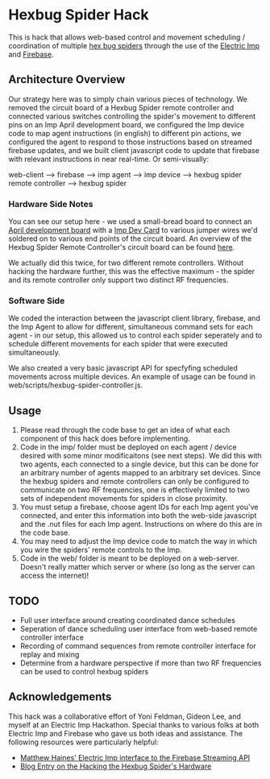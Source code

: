 Hexbug Spider Hack
==================

This is hack that allows web-based control and movement scheduling / coordination of multiple [hex bug spiders](http://www.hexbug.com/mechanical/spider/) through the use of the [Electric Imp](http://electricimp.com/) and [Firebase](https://www.firebase.com/).


Architecture Overview
-------------

Our strategy here was to simply chain various pieces of technology. We removed the circuit board of a Hexbug Spider remote controller and connected various switches controlling the spider's movement to different pins on an Imp April development board, we configured the Imp device code to map agent instructions (in english) to different pin actions, we configured the agent to respond to those instructions based on streamed firebase updates, and we built client javascript code to update that firebase with relevant instructions in near real-time. Or semi-visually:

web-client --> firebase --> imp agent --> imp device --> hexbug spider remote controller --> hexbug spider

<h3> Hardware Side Notes </h3>

You can see our setup here - we used a small-bread board to connect an [April development board](http://devwiki.electricimp.com/doku.php?id=april) with a [Imp Dev Card](https://www.sparkfun.com/products/11395) to various jumper wires we'd soldered on to various end points of the circuit board. An overview of the Hexbug Spider Remote Controller's circuit board can be found [here](http://www.geotalisman.org/2012/10/30/hacking-hex-bug-spiders/).

We actually did this twice, for two different remote controllers. Without hacking the hardware further, this was the effective maximum - the spider and its remote controller only support two distinct RF frequencies.

<h3> Software Side </h3>

We coded the interaction between the javascript client library, firebase, and the Imp Agent to allow for different, simultaneous command sets for each agent - in our setup, this allowed us to control each spider seperately and to schedule different movements for each spider that were executed simultaneously.

We also created a very basic javascript API for specfyfing scheduled movements across multiple devices. An example of usage can be found in web/scripts/hexbug-spider-controller.js.


Usage
-----

1. Please read through the code base to get an idea of what each component of this hack does before implementing.
1. Code in the imp/ folder must be deployed on each agent / device desired with some minor modificaitons (see next steps). We did this with two agents, each connected to a single device, but this can be done for an arbitrary number of agents mapped to an arbitrary set devices. Since the hexbug spiders and remote controllers can only be configured to communicate on two RF frequencies, one is effectively limited to two sets of independent movements for spiders in close proximity.
1. You must setup a firebase, choose agent IDs for each Imp agent you've connected, and enter this information into both the web-side javascript and the .nut files for each Imp agent. Instructions on where do this are in the code base.
1. You may need to adjust the Imp device code to match the way in which you wire the spiders' remote controls to the Imp.
1. Code in the web/ folder is meant to be deployed on a web-server. Doesn't really matter which server or where (so long as the server can access the internet)!


TODO
----
- Full user interface around creating coordinated dance schedules
- Seperation of dance scheduling user interface from web-based remote controller interface
- Recording of command sequences from remote controller interface for replay and mixing
- Determine from a hardware perspective if more than two RF frequencies can be used to control hexbug spiders


Acknowledgements
----------------

This hack was a collaborative effort of Yoni Feldman, Gideon Lee, and myself at an Electric Imp Hackathon. Special thanks to various folks at both Electric Imp and Firebase who gave us both ideas and assistance. The following resources were particularly helpful:

- [Matthew Haines' Electric Imp interface to the Firebase Streaming API](https://github.com/beardedinventor/ElectricImp-FirebaseIO)
- [Blog Entry on the Hacking the Hexbug Spider's Hardware](http://www.geotalisman.org/2012/10/30/hacking-hex-bug-spiders/
)
